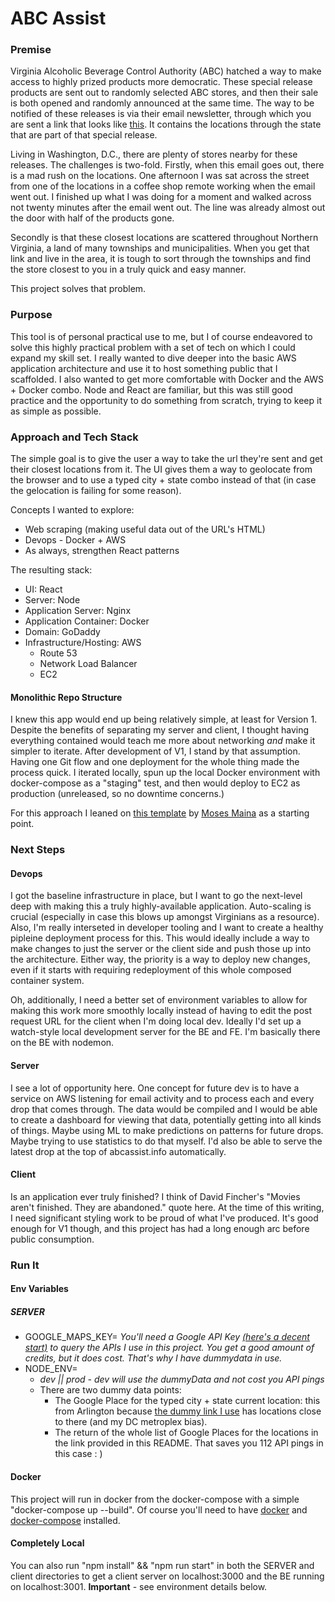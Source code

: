 # ABC Assist 
### Premise

Virginia Alcoholic Beverage Control Authority (ABC) hatched a way to make access to highly prized products more democratic. These special release products are sent out to randomly selected ABC stores, and then their sale is both opened and randomly announced at the same time. The way to be notified of these releases is via their email newsletter, through which you are sent a link that looks like [this](https://www.abc.virginia.gov/limited/allocated_stores_02_06_2023_02_30_pmlhHUeqm1xIf7QPX8FDXhde8V.html). It contains the locations through the state that are part of that special release. 

Living in Washington, D.C., there are plenty of stores nearby for these releases. The challenges is two-fold. Firstly, when this email goes out, there is a mad rush on the locations. One afternoon I was sat across the street from one of the locations in a coffee shop remote working when the email went out. I finished up what I was doing for a moment and walked across not twenty minutes after the email went out. The line was already almost out the door with half of the products gone.

Secondly is that these closest locations are scattered throughout Northern Virginia, a land of many townships and municipalities. When you get that link and live in the area, it is tough to sort through the townships and find the store closest to you in a truly quick and easy manner. 

This project solves that problem. 

### Purpose

This tool is of personal practical use to me, but I of course endeavored to solve this highly practical problem with a set of tech on which I could expand my skill set. I really wanted to dive deeper into the basic AWS application architecture and use it to host something public that I scaffolded. I also wanted to get more comfortable with Docker and the AWS + Docker combo. Node and React are familiar, but this was still good practice and the opportunity to do something from scratch, trying to keep it as simple as possible. 

### Approach and Tech Stack

The simple goal is to give the user a way to take the url they're sent and get their closest locations from it. The UI gives them a way to geolocate from the browser and to use a typed city + state combo instead of that (in case the gelocation is failing for some reason).

Concepts I wanted to explore:
* Web scraping (making useful data out of the URL's HTML) 
* Devops - Docker + AWS
* As always, strengthen React patterns

The resulting stack:
* UI: React
* Server: Node 
* Application Server: Nginx
* Application Container: Docker
* Domain: GoDaddy
* Infrastructure/Hosting: AWS
  * Route 53
  * Network Load Balancer
  * EC2

#### Monolithic Repo Structure 

I knew this app would end up being relatively simple, at least for Version 1. Despite the benefits of separating my server and client, I thought having everything contained would teach me more about networking *and* make it simpler to iterate. After development of V1, I stand by that assumption. Having one Git flow and one deployment for the whole thing made the process quick. I iterated locally, spun up the local Docker environment with docker-compose as a "staging" test, and then would deploy to EC2 as production (unreleased, so no downtime concerns.)

For this approach I leaned on [this template](https://www.webscale.com/engineering-education/build-and-dockerize-a-full-stack-react-app-with-node-js-mysql-and-nginx/) by [Moses Maina](https://github.com/mosesreigns) as a starting point. 

### Next Steps

#### Devops

I got the baseline infrastructure in place, but I want to go the next-level deep with making this a truly highly-available application. Auto-scaling is crucial (especially in case this blows up amongst Virginians as a resource). Also, I'm really interseted in developer tooling and I want to create a healthy pipleine deployment process for this. This would ideally include a way to make changes to just the server or the client side and push those up into the architecture. Either way, the priority is a way to deploy new changes, even if it starts with requiring redeployment of this whole composed container system. 

Oh, additionally, I need a better set of environment variables to allow for making this work more smoothly locally instead of having to edit the post request URL for the client when I'm doing local dev. Ideally I'd set up a watch-style local development server for the BE and FE. I'm basically there on the BE with nodemon. 

#### Server

I see a lot of opportunity here. One concept for future dev is to have a service on AWS listening for email activity and to process each and every drop that comes through. The data would be compiled and I would be able to create a dashboard for viewing that data, potentially getting into all kinds of things. Maybe using ML to make predictions on patterns for future drops. Maybe trying to use statistics to do that myself. I'd also be able to serve the latest drop at the top of abcassist.info automatically. 

#### Client

Is an application ever truly finished? I think of David Fincher's "Movies aren't finished. They are abandoned." quote here. At the time of this writing, I need significant styling work to be proud of what I've produced. It's good enough for V1 though, and this project has had a long enough arc before public consumption. 

### Run It

#### Env Variables
##### SERVER
* GOOGLE_MAPS_KEY= *You'll need a Google API Key [(here's a decent start)](https://developers.google.com/maps/documentation/places/web-service/cloud-setup) to query the APIs I use in this project. You get a good amount of credits, but it does cost. That's why I have dummydata in use.*
* NODE_ENV= 
  * *dev || prod - dev will use the dummyData and not cost you API pings*
  * There are two dummy data points:
    * The Google Place for the typed city + state current location: this from Arlington because [the dummy link I use](https://www.abc.virginia.gov/limited/allocated_stores_02_06_2023_02_30_pmlhHUeqm1xIf7QPX8FDXhde8V.html) has locations close to there (and my DC metroplex bias). 
    * The return of the whole list of Google Places for the locations in the link provided in this README. That saves you 112 API pings in this case : ) 


#### Docker 
This project will run in docker from the docker-compose with a simple "docker-compose up --build". Of course you'll need to have [docker](https://docs.docker.com/engine/install/) and [docker-compose](https://docs.docker.com/compose/install/linux/) installed. 

#### Completely Local
You can also run "npm install" && "npm run start" in both the SERVER and client directories to get a client server on localhost:3000 and the BE running on localhost:3001. **Important** - see environment details below. 





